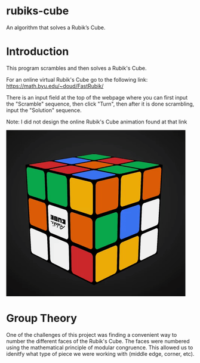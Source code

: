# rubiks-cube
An algorithm that solves a Rubik’s Cube.

# Introduction
This program scrambles and then solves a Rubik's Cube.

For an online virtual Rubik's Cube go to the following link: https://math.byu.edu/~doud/FastRubik/

There is an input field at the top of the webpage where you can first input the "Scramble" sequence, then click "Turn", then after it is done scrambling, input the "Solution" sequence.

Note: I did not design the online Rubik's Cube animation found at that link

![](Rubik'sGif.gif)

# Group Theory
One of the challenges of this project was finding a convenient way to number the different faces of the Rubik's Cube. The faces were numbered using the mathematical principle of modular congruence. This allowed us to idenitfy what type of piece we were working with (middle edge, corner, etc).


